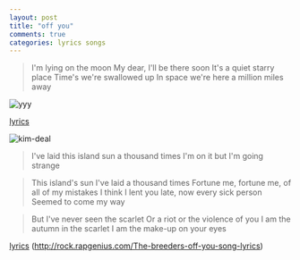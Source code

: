 ```yaml
---
layout: post
title: "off you"
comments: true
categories: lyrics songs
---
```


> I'm lying on the moon
> My dear, I'll be there soon
> It's a quiet starry place
> Time's we're swallowed up
> In space we're here a million miles away

![yyy](http://upload.wikimedia.org/wikipedia/commons/7/73/Yeah_Yeah_Yeahs.jpg)

[lyrics](http://rock.rapgenius.com/Karen-o-the-moon-song-lyrics)


![kim-deal](http://www.efeeme.com/wp-content/uploads/kim-deal-18-06-13.jpg)

>I've laid this island sun a thousand times
I'm on it but I'm going strange

> This island's sun I've laid a thousand times
Fortune me, fortune me, of all of my mistakes
I think I lent you late, now every sick person
Seemed to come my way

> But I've never seen the scarlet
Or a riot or the violence of you
I am the autumn in the scarlet
I am the make-up on your eyes

[lyrics](http://www.metrolyrics.com/off-you-lyrics-breeders.html)
(http://rock.rapgenius.com/The-breeders-off-you-song-lyrics)
